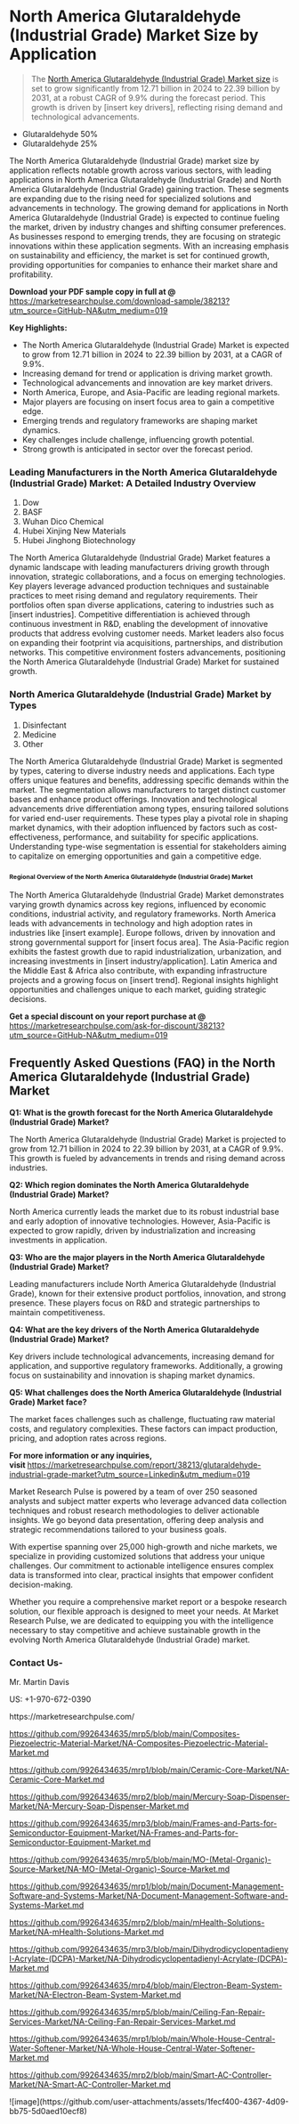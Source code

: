 <h1>North America Glutaraldehyde (Industrial Grade) Market&nbsp;Size by Application</h1><blockquote><p>The <a href="https://marketresearchpulse.com/download-sample/38213?utm_source=GitHub-NA&amp;utm_medium=019">North America Glutaraldehyde (Industrial Grade) Market size</a> is set to grow significantly from 12.71 billion in 2024 to 22.39 billion by 2031, at a robust CAGR of 9.9% during the forecast period. This growth is driven by [insert key drivers], reflecting rising demand and technological advancements.</p></blockquote><ul><li>Glutaraldehyde 50%<li> Glutaraldehyde 25%</li></ul><p>The North America Glutaraldehyde (Industrial Grade) market size by application reflects notable growth across various sectors, with leading applications in North America Glutaraldehyde (Industrial Grade) and North America Glutaraldehyde (Industrial Grade) gaining traction. These segments are expanding due to the rising need for specialized solutions and advancements in technology. The growing demand for applications in North America Glutaraldehyde (Industrial Grade) is expected to continue fueling the market, driven by industry changes and shifting consumer preferences. As businesses respond to emerging trends, they are focusing on strategic innovations within these application segments. With an increasing emphasis on sustainability and efficiency, the market is set for continued growth, providing opportunities for companies to enhance their market share and profitability.</p><p><strong>Download your PDF sample copy in full at @ </strong><a href="https://marketresearchpulse.com/download-sample/38213?utm_source=GitHub-NA&amp;utm_medium=019">https://marketresearchpulse.com/download-sample/38213?utm_source=GitHub-NA&amp;utm_medium=019</a></p><p><strong>Key Highlights: </strong></p><ul><li>The North America Glutaraldehyde (Industrial Grade) Market is expected to grow from 12.71 billion in 2024 to 22.39 billion by 2031, at a CAGR of 9.9%.</li><li>Increasing demand for trend or application is driving market growth.</li><li>Technological advancements and innovation are key market drivers.</li><li>North America, Europe, and Asia-Pacific are leading regional markets.</li><li>Major players are focusing on insert focus area to gain a competitive edge.</li><li>Emerging trends and regulatory frameworks are shaping market dynamics.</li><li>Key challenges include challenge, influencing growth potential.</li><li>Strong growth is anticipated in sector over the forecast period.</li></ul><h3>Leading Manufacturers in the North America Glutaraldehyde (Industrial Grade) Market: A Detailed Industry Overview</h3><ol><li>Dow</li><li>BASF</li><li>Wuhan Dico Chemical</li><li>Hubei Xinjing New Materials</li><li>Hubei Jinghong Biotechnology</li></ol><div class="flex max-w-full flex-col flex-grow"><div class="min-h-8 text-message flex w-full flex-col items-end gap-2 whitespace-normal break-words [.text-message+&amp;]:mt-5" dir="auto" data-message-author-role="assistant" data-message-id="fd8432e4-4910-450d-b182-61b7bfb0a01f" data-message-model-slug="gpt-4o"><div class="flex w-full flex-col gap-1 empty:hidden first:pt-[3px]"><div class="markdown prose w-full break-words dark:prose-invert light"><p>The North America Glutaraldehyde (Industrial Grade) Market features a dynamic landscape with leading manufacturers driving growth through innovation, strategic collaborations, and a focus on emerging technologies. Key players leverage advanced production techniques and sustainable practices to meet rising demand and regulatory requirements. Their portfolios often span diverse applications, catering to industries such as [insert industries]. Competitive differentiation is achieved through continuous investment in R&amp;D, enabling the development of innovative products that address evolving customer needs. Market leaders also focus on expanding their footprint via acquisitions, partnerships, and distribution networks. This competitive environment fosters advancements, positioning the North America Glutaraldehyde (Industrial Grade) Market for sustained growth.</p></div></div></div></div><h3>North America Glutaraldehyde (Industrial Grade) Market by Types</h3><ol><li>Disinfectant<li> Medicine<li> Other</li></ol><div class="flex max-w-full flex-col flex-grow"><div class="min-h-8 text-message flex w-full flex-col items-end gap-2 whitespace-normal break-words [.text-message+&amp;]:mt-5" dir="auto" data-message-author-role="assistant" data-message-id="084470be-0bb7-4664-bddf-5156b4f41249" data-message-model-slug="gpt-4o-mini"><div class="flex w-full flex-col gap-1 empty:hidden first:pt-[3px]"><div class="markdown prose w-full break-words dark:prose-invert light"><p>The North America Glutaraldehyde (Industrial Grade) Market is segmented by types, catering to diverse industry needs and applications. Each type offers unique features and benefits, addressing specific demands within the market. The segmentation allows manufacturers to target distinct customer bases and enhance product offerings. Innovation and technological advancements drive differentiation among types, ensuring tailored solutions for varied end-user requirements. These types play a pivotal role in shaping market dynamics, with their adoption influenced by factors such as cost-effectiveness, performance, and suitability for specific applications. Understanding type-wise segmentation is essential for stakeholders aiming to capitalize on emerging opportunities and gain a competitive edge.</p></div></div></div></div><h3><span style="font-size: 11px;">Regional Overview of the North America Glutaraldehyde (Industrial Grade) Market</span></h3><div class="flex max-w-full flex-col flex-grow"><div class="min-h-8 text-message flex w-full flex-col items-end gap-2 whitespace-normal break-words [.text-message+&amp;]:mt-5" dir="auto" data-message-author-role="assistant" data-message-id="e9038762-ce64-4e30-91c9-9bd413514231" data-message-model-slug="gpt-4o-mini"><div class="flex w-full flex-col gap-1 empty:hidden first:pt-[3px]"><div class="markdown prose w-full break-words dark:prose-invert light"><p>The North America Glutaraldehyde (Industrial Grade) Market demonstrates varying growth dynamics across key regions, influenced by economic conditions, industrial activity, and regulatory frameworks. North America leads with advancements in technology and high adoption rates in industries like [insert example]. Europe follows, driven by innovation and strong governmental support for [insert focus area]. The Asia-Pacific region exhibits the fastest growth due to rapid industrialization, urbanization, and increasing investments in [insert industry/application]. Latin America and the Middle East &amp; Africa also contribute, with expanding infrastructure projects and a growing focus on [insert trend]. Regional insights highlight opportunities and challenges unique to each market, guiding strategic decisions.</p></div></div></div></div><p><strong>Get a special discount on your report purchase at @ </strong><a href="https://marketresearchpulse.com/ask-for-discount/38213?utm_source=GitHub-NA&amp;utm_medium=019">https://marketresearchpulse.com/ask-for-discount/38213?utm_source=GitHub-NA&amp;utm_medium=019</a></p><h2>Frequently Asked Questions (FAQ) in the North America Glutaraldehyde (Industrial Grade) Market</h2><p><strong>Q1: What is the growth forecast for the North America Glutaraldehyde (Industrial Grade) Market?</strong></p><p>The North America Glutaraldehyde (Industrial Grade) Market is projected to grow from 12.71 billion in 2024 to 22.39 billion by 2031, at a CAGR of 9.9%. This growth is fueled by advancements in trends and rising demand across industries.</p><p><strong>Q2: Which region dominates the North America Glutaraldehyde (Industrial Grade) Market?</strong></p><p>North America currently leads the market due to its robust industrial base and early adoption of innovative technologies. However, Asia-Pacific is expected to grow rapidly, driven by industrialization and increasing investments in application.</p><p><strong>Q3: Who are the major players in the North America Glutaraldehyde (Industrial Grade) Market?</strong></p><p>Leading manufacturers include North America Glutaraldehyde (Industrial Grade), known for their extensive product portfolios, innovation, and strong presence. These players focus on R&amp;D and strategic partnerships to maintain competitiveness.</p><p><strong>Q4: What are the key drivers of the North America Glutaraldehyde (Industrial Grade) Market?</strong></p><p>Key drivers include technological advancements, increasing demand for application, and supportive regulatory frameworks. Additionally, a growing focus on sustainability and innovation is shaping market dynamics.</p><p><strong>Q5: What challenges does the North America Glutaraldehyde (Industrial Grade) Market face?</strong></p><p>The market faces challenges such as challenge, fluctuating raw material costs, and regulatory complexities. These factors can impact production, pricing, and adoption rates across regions.</p><p><strong>For more information or any inquiries, visit&nbsp;</strong><a href="https://marketresearchpulse.com/report/38213/glutaraldehyde-industrial-grade-market?utm_source=Linkedin&utm_medium=019">https://marketresearchpulse.com/report/38213/glutaraldehyde-industrial-grade-market?utm_source=Linkedin&utm_medium=019</a></p><p>Market Research Pulse is powered by a team of over 250 seasoned analysts and subject matter experts who leverage advanced data collection techniques and robust research methodologies to deliver actionable insights. We go beyond data presentation, offering deep analysis and strategic recommendations tailored to your business goals.</p><p>With expertise spanning over 25,000 high-growth and niche markets, we specialize in providing customized solutions that address your unique challenges. Our commitment to actionable intelligence ensures complex data is transformed into clear, practical insights that empower confident decision-making.</p><p>Whether you require a comprehensive market report or a bespoke research solution, our flexible approach is designed to meet your needs. At Market Research Pulse, we are dedicated to equipping you with the intelligence necessary to stay competitive and achieve sustainable growth in the evolving North America Glutaraldehyde (Industrial Grade) market.</p><h3><strong>Contact Us-</strong></h3><p>Mr. Martin Davis</p><p>US: +1-970-672-0390</p><p>https://marketresearchpulse.com/</p><p><a href="https://github.com/9926434635/mrp5/blob/main/Composites-Piezoelectric-Material-Market/NA-Composites-Piezoelectric-Material-Market.md">https://github.com/9926434635/mrp5/blob/main/Composites-Piezoelectric-Material-Market/NA-Composites-Piezoelectric-Material-Market.md</a></p><p><a href="https://github.com/9926434635/mrp1/blob/main/Ceramic-Core-Market/NA-Ceramic-Core-Market.md">https://github.com/9926434635/mrp1/blob/main/Ceramic-Core-Market/NA-Ceramic-Core-Market.md</a></p><p><a href="https://github.com/9926434635/mrp2/blob/main/Mercury-Soap-Dispenser-Market/NA-Mercury-Soap-Dispenser-Market.md">https://github.com/9926434635/mrp2/blob/main/Mercury-Soap-Dispenser-Market/NA-Mercury-Soap-Dispenser-Market.md</a></p><p><a href="https://github.com/9926434635/mrp3/blob/main/Frames-and-Parts-for-Semiconductor-Equipment-Market/NA-Frames-and-Parts-for-Semiconductor-Equipment-Market.md">https://github.com/9926434635/mrp3/blob/main/Frames-and-Parts-for-Semiconductor-Equipment-Market/NA-Frames-and-Parts-for-Semiconductor-Equipment-Market.md</a></p><p><a href="https://github.com/9926434635/mrp5/blob/main/MO-(Metal-Organic)-Source-Market/NA-MO-(Metal-Organic)-Source-Market.md">https://github.com/9926434635/mrp5/blob/main/MO-(Metal-Organic)-Source-Market/NA-MO-(Metal-Organic)-Source-Market.md</a></p><p><a href="https://github.com/9926434635/mrp1/blob/main/Document-Management-Software-and-Systems-Market/NA-Document-Management-Software-and-Systems-Market.md">https://github.com/9926434635/mrp1/blob/main/Document-Management-Software-and-Systems-Market/NA-Document-Management-Software-and-Systems-Market.md</a></p><p><a href="https://github.com/9926434635/mrp2/blob/main/mHealth-Solutions-Market/NA-mHealth-Solutions-Market.md">https://github.com/9926434635/mrp2/blob/main/mHealth-Solutions-Market/NA-mHealth-Solutions-Market.md</a></p><p><a href="https://github.com/9926434635/mrp3/blob/main/Dihydrodicyclopentadienyl-Acrylate-(DCPA)-Market/NA-Dihydrodicyclopentadienyl-Acrylate-(DCPA)-Market.md">https://github.com/9926434635/mrp3/blob/main/Dihydrodicyclopentadienyl-Acrylate-(DCPA)-Market/NA-Dihydrodicyclopentadienyl-Acrylate-(DCPA)-Market.md</a></p><p><a href="https://github.com/9926434635/mrp4/blob/main/Electron-Beam-System-Market/NA-Electron-Beam-System-Market.md">https://github.com/9926434635/mrp4/blob/main/Electron-Beam-System-Market/NA-Electron-Beam-System-Market.md</a></p><p><a href="https://github.com/9926434635/mrp5/blob/main/Ceiling-Fan-Repair-Services-Market/NA-Ceiling-Fan-Repair-Services-Market.md">https://github.com/9926434635/mrp5/blob/main/Ceiling-Fan-Repair-Services-Market/NA-Ceiling-Fan-Repair-Services-Market.md</a></p><p><a href="https://github.com/9926434635/mrp1/blob/main/Whole-House-Central-Water-Softener-Market/NA-Whole-House-Central-Water-Softener-Market.md">https://github.com/9926434635/mrp1/blob/main/Whole-House-Central-Water-Softener-Market/NA-Whole-House-Central-Water-Softener-Market.md</a></p><p><a href="https://github.com/9926434635/mrp2/blob/main/Smart-AC-Controller-Market/NA-Smart-AC-Controller-Market.md">https://github.com/9926434635/mrp2/blob/main/Smart-AC-Controller-Market/NA-Smart-AC-Controller-Market.md</a></p>
![image](https://github.com/user-attachments/assets/1fecf400-4367-4d09-bb75-5d0aed10ecf8)

